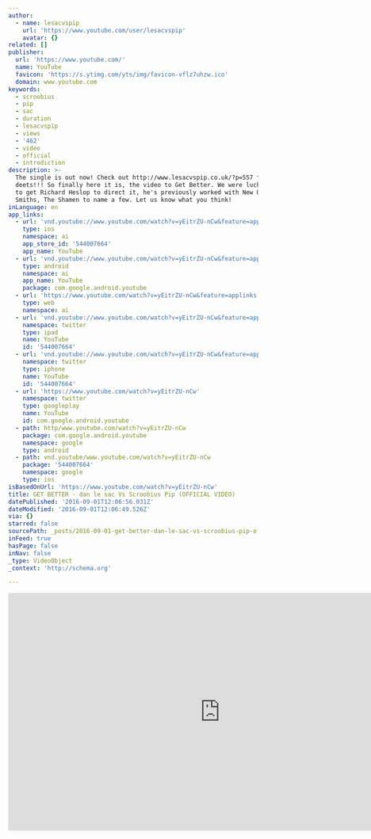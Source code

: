 ```yaml
---
author:
  - name: lesacvspip
    url: 'https://www.youtube.com/user/lesacvspip'
    avatar: {}
related: []
publisher:
  url: 'https://www.youtube.com/'
  name: YouTube
  favicon: 'https://s.ytimg.com/yts/img/favicon-vflz7uhzw.ico'
  domain: www.youtube.com
keywords:
  - scroobius
  - pip
  - sac
  - duration
  - lesacvspip
  - views
  - '462'
  - video
  - official
  - introdiction
description: >-
  The single is out now! Check out http://www.lesacvspip.co.uk/?p=557 for
  deets!!! So finally here it is, the video to Get Better. We were lucky enough
  to get Richard Heslop to direct it, he's previously worked with New Order, The
  Smiths, The Shamen to name a few. Let us know what you think!
inLanguage: en
app_links:
  - url: 'vnd.youtube://www.youtube.com/watch?v=yEitrZU-nCw&feature=applinks'
    type: ios
    namespace: ai
    app_store_id: '544007664'
    app_name: YouTube
  - url: 'vnd.youtube://www.youtube.com/watch?v=yEitrZU-nCw&feature=applinks'
    type: android
    namespace: ai
    app_name: YouTube
    package: com.google.android.youtube
  - url: 'https://www.youtube.com/watch?v=yEitrZU-nCw&feature=applinks'
    type: web
    namespace: ai
  - url: 'vnd.youtube://www.youtube.com/watch?v=yEitrZU-nCw&feature=applinks'
    namespace: twitter
    type: ipad
    name: YouTube
    id: '544007664'
  - url: 'vnd.youtube://www.youtube.com/watch?v=yEitrZU-nCw&feature=applinks'
    namespace: twitter
    type: iphone
    name: YouTube
    id: '544007664'
  - url: 'https://www.youtube.com/watch?v=yEitrZU-nCw'
    namespace: twitter
    type: googleplay
    name: YouTube
    id: com.google.android.youtube
  - path: http/www.youtube.com/watch?v=yEitrZU-nCw
    package: com.google.android.youtube
    namespace: google
    type: android
  - path: vnd.youtube/www.youtube.com/watch?v=yEitrZU-nCw
    package: '544007664'
    namespace: google
    type: ios
isBasedOnUrl: 'https://www.youtube.com/watch?v=yEitrZU-nCw'
title: GET BETTER - dan le sac Vs Scroobius Pip (OFFICIAL VIDEO)
datePublished: '2016-09-01T12:06:56.031Z'
dateModified: '2016-09-01T12:06:49.526Z'
via: {}
starred: false
sourcePath: _posts/2016-09-01-get-better-dan-le-sac-vs-scroobius-pip-official-video.md
inFeed: true
hasPage: false
inNav: false
_type: VideoObject
_context: 'http://schema.org'

---
```

<iframe src="https://cdn.embedly.com/widgets/media.html?src=https%3A%2F%2Fwww.youtube.com%2Fembed%2FyEitrZU-nCw%3Ffeature%3Doembed&amp;url=http%3A%2F%2Fwww.youtube.com%2Fwatch%3Fv%3DyEitrZU-nCw&amp;image=https%3A%2F%2Fi.ytimg.com%2Fvi%2FyEitrZU-nCw%2Fhqdefault.jpg&amp;key=b7d04c9b404c499eba89ee7072e1c4f7&amp;type=text%2Fhtml&amp;schema=youtube" width="854" height="480" scrolling="no" frameborder="0" allowfullscreen="" style=""></iframe>